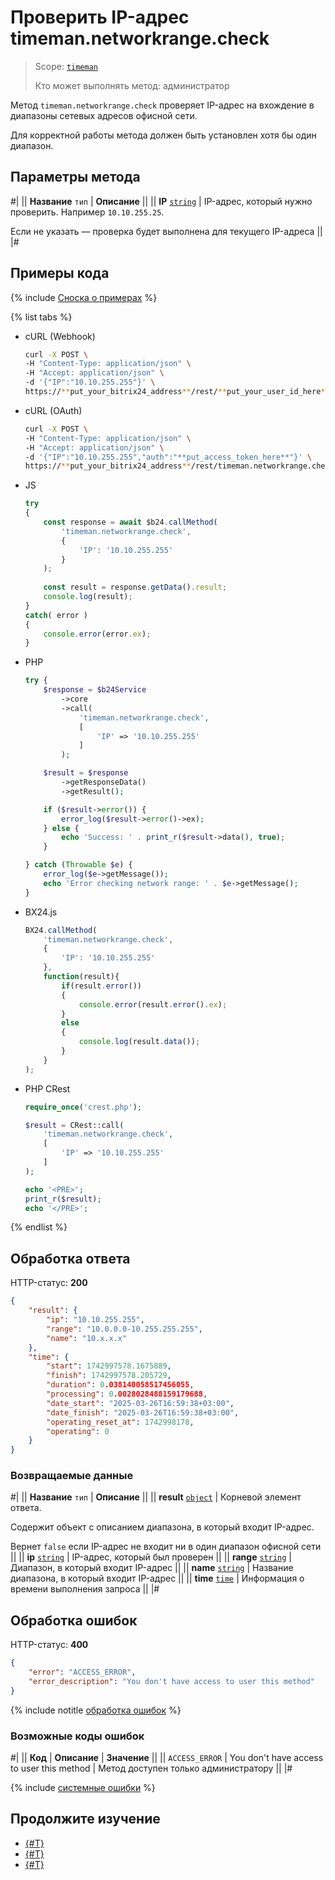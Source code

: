 # Проверить IP-адрес timeman.networkrange.check

> Scope: [`timeman`](../../scopes/permissions.md)
>
> Кто может выполнять метод: администратор

Метод `timeman.networkrange.check` проверяет IP-адрес на вхождение в диапазоны сетевых адресов офисной сети.

Для корректной работы метода должен быть установлен хотя бы один диапазон.

## Параметры метода

#|
|| **Название**
`тип` | **Описание** ||
|| **IP**
[`string`](../../data-types.md) | IP-адрес, который нужно проверить. Например `10.10.255.25`.

Если не указать — проверка будет выполнена для текущего IP-адреса ||
|#

## Примеры кода

{% include [Сноска о примерах](../../../_includes/examples.md) %}

{% list tabs %}

- cURL (Webhook)

    ```bash
    curl -X POST \
    -H "Content-Type: application/json" \
    -H "Accept: application/json" \
    -d '{"IP":"10.10.255.255"}' \
    https://**put_your_bitrix24_address**/rest/**put_your_user_id_here**/**put_your_webbhook_here**/timeman.networkrange.check
    ```

- cURL (OAuth)

    ```bash
    curl -X POST \
    -H "Content-Type: application/json" \
    -H "Accept: application/json" \
    -d '{"IP":"10.10.255.255","auth":"**put_access_token_here**"}' \
    https://**put_your_bitrix24_address**/rest/timeman.networkrange.check
    ```

- JS


    ```js
    try
    {
    	const response = await $b24.callMethod(
    		'timeman.networkrange.check',
    		{
    			'IP': '10.10.255.255'
    		}
    	);
    	
    	const result = response.getData().result;
    	console.log(result);
    }
    catch( error )
    {
    	console.error(error.ex);
    }
    ```

- PHP


    ```php
    try {
        $response = $b24Service
            ->core
            ->call(
                'timeman.networkrange.check',
                [
                    'IP' => '10.10.255.255'
                ]
            );
    
        $result = $response
            ->getResponseData()
            ->getResult();
    
        if ($result->error()) {
            error_log($result->error()->ex);
        } else {
            echo 'Success: ' . print_r($result->data(), true);
        }
    
    } catch (Throwable $e) {
        error_log($e->getMessage());
        echo 'Error checking network range: ' . $e->getMessage();
    }
    ```

- BX24.js

    ```js
    BX24.callMethod(
        'timeman.networkrange.check',
        {
            'IP': '10.10.255.255'
        },
        function(result){
            if(result.error())
            {
                console.error(result.error().ex);
            }
            else
            {
                console.log(result.data());
            }
        }
    );
    ```

- PHP CRest

    ```php
    require_once('crest.php');

    $result = CRest::call(
        'timeman.networkrange.check',
        [
            'IP' => '10.10.255.255'
        ]
    );

    echo '<PRE>';
    print_r($result);
    echo '</PRE>';
    ```

{% endlist %}

## Обработка ответа

HTTP-статус: **200**

```json
{
    "result": {
        "ip": "10.10.255.255",
        "range": "10.0.0.0-10.255.255.255",
        "name": "10.x.x.x"
    },
    "time": {
        "start": 1742997578.1675889,
        "finish": 1742997578.205729,
        "duration": 0.038140058517456055,
        "processing": 0.0028028488159179688,
        "date_start": "2025-03-26T16:59:38+03:00",
        "date_finish": "2025-03-26T16:59:38+03:00",
        "operating_reset_at": 1742998178,
        "operating": 0
    }
}
```

### Возвращаемые данные

#|
|| **Название**
`тип` | **Описание** ||
|| **result**
[`object`](../../data-types.md) | Корневой элемент ответа.

Содержит объект c описанием диапазона, в который входит IP-адрес.

Вернет `false` если IP-адрес не входит ни в один диапазон офисной сети ||
|| **ip**
 [`string`](../../data-types.md) | IP-адрес, который был проверен ||
|| **range**
 [`string`](../../data-types.md) | Диапазон, в который входит IP-адрес ||
|| **name**
 [`string`](../../data-types.md) | Название диапазона, в который входит IP-адрес ||
|| **time**
[`time`](../../data-types.md#time) | Информация о времени выполнения запроса ||
|#

## Обработка ошибок

HTTP-статус: **400**

```json
{
    "error": "ACCESS_ERROR",
    "error_description": "You don't have access to user this method"
}
```

{% include notitle [обработка ошибок](../../../_includes/error-info.md) %}

### Возможные коды ошибок

#|
|| **Код** | **Описание** | **Значение** ||
|| `ACCESS_ERROR` | You don't have access to user this method | Метод доступен только администратору ||
|#

{% include [системные ошибки](../../../_includes/system-errors.md) %}

## Продолжите изучение 

- [{#T}](./index.md)
- [{#T}](./timeman-networkrange-get.md)
- [{#T}](./timeman-networkrange-set.md)